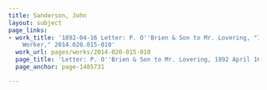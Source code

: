 ```yaml
---
title: Sanderson, John
layout: subject
page_links:
- work_title: '1892-04-16 Letter: P. O''Brien & Son to Mr. Lovering, "Itinerant Cemetery
    Worker," 2014.020.015-010'
  work_url: pages/works/2014-020-015-010
  page_title: 'Letter: P. O''Brien & Son to Mr. Lovering, 1892 April 16'
  page_anchor: page-1485731

---
```

